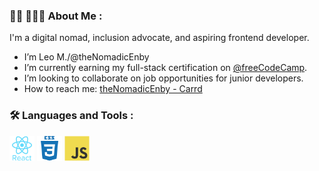 ### 👋🏽 👨🏽‍💻 About Me :
I'm a digital nomad, inclusion advocate, and aspiring frontend developer.

- I’m Leo M./@theNomadicEnby
- I’m currently earning my full-stack certification on [@freeCodeCamp](https://www.freecodecamp.org/theNomadicEnby).
- I’m looking to collaborate on job opportunities for junior developers.
- How to reach me: [theNomadicEnby - Carrd](theNomadicEnby.carrd.co)

### 🛠️ Languages and Tools :
<div>
  <img src="https://github.com/devicons/devicon/blob/master/icons/react/react-original-wordmark.svg" title="React" alt="React" width="40" height="40"/>
  <img src="https://github.com/devicons/devicon/blob/master/icons/css3/css3-plain-wordmark.svg"  title="CSS3" alt="CSS" width="40" height="40"/>
  <img src="https://github.com/devicons/devicon/blob/master/icons/javascript/javascript-original.svg" title="JavaScript" alt="JavaScript" width="40" height="40"/>
</div>
